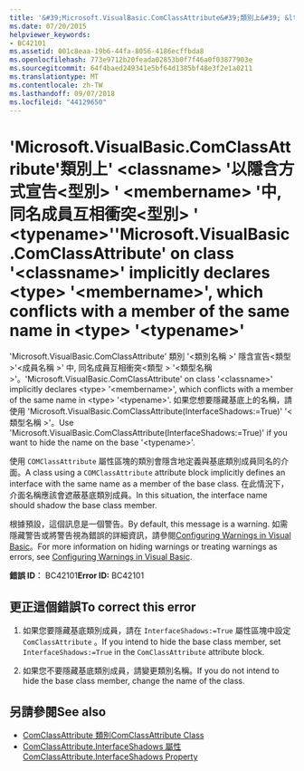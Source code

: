 ```yaml
---
title: '&#39;Microsoft.VisualBasic.ComClassAttribute&#39;類別上&#39; &lt;classname&gt; &#39;以隱含方式宣告&lt;型別&gt; &#39; &lt;membername&gt; &#39;中, 同名成員互相衝突&lt;型別&gt; &#39; &lt;typename&gt;&#39;'
ms.date: 07/20/2015
helpviewer_keywords:
- BC42101
ms.assetid: 001c8eaa-19b6-44fa-8056-4186ecffbda8
ms.openlocfilehash: 773e9712b20feada02853b0f7f46a0f03877903e
ms.sourcegitcommit: 64f4baed249341e5bf64d1385bf48e3f2e1a0211
ms.translationtype: MT
ms.contentlocale: zh-TW
ms.lasthandoff: 09/07/2018
ms.locfileid: "44129650"
---
```

# <a name="39microsoftvisualbasiccomclassattribute39-on-class-39ltclassnamegt39-implicitly-declares-lttypegt-39ltmembernamegt39-which-conflicts-with-a-member-of-the-same-name-in-lttypegt-39lttypenamegt39"></a><span data-ttu-id="41c24-102">&#39;Microsoft.VisualBasic.ComClassAttribute&#39;類別上&#39; &lt;classname&gt; &#39;以隱含方式宣告&lt;型別&gt; &#39; &lt;membername&gt; &#39;中, 同名成員互相衝突&lt;型別&gt; &#39; &lt;typename&gt;&#39;</span><span class="sxs-lookup"><span data-stu-id="41c24-102">&#39;Microsoft.VisualBasic.ComClassAttribute&#39; on class &#39;&lt;classname&gt;&#39; implicitly declares &lt;type&gt; &#39;&lt;membername&gt;&#39;, which conflicts with a member of the same name in &lt;type&gt; &#39;&lt;typename&gt;&#39;</span></span>
<span data-ttu-id="41c24-103">'Microsoft.VisualBasic.ComClassAttribute' 類別 '\<類別名稱 >' 隱含宣告\<類型 >'\<成員名稱 >' 中, 同名成員互相衝突\<類型 > '\<類型名稱 >'。</span><span class="sxs-lookup"><span data-stu-id="41c24-103">'Microsoft.VisualBasic.ComClassAttribute' on class '\<classname>' implicitly declares \<type> '\<membername>', which conflicts with a member of the same name in \<type> '\<typename>'.</span></span> <span data-ttu-id="41c24-104">如果您想要隱藏基底上的名稱，請使用 'Microsoft.VisualBasic.ComClassAttribute(InterfaceShadows:=True)' '\<類型名稱 >'。</span><span class="sxs-lookup"><span data-stu-id="41c24-104">Use 'Microsoft.VisualBasic.ComClassAttribute(InterfaceShadows:=True)' if you want to hide the name on the base '\<typename>'.</span></span>  
  
 <span data-ttu-id="41c24-105">使用 `COMClassAttribute` 屬性區塊的類別會隱含地定義與基底類別成員同名的介面。</span><span class="sxs-lookup"><span data-stu-id="41c24-105">A class using a `COMClassAttribute` attribute block implicitly defines an interface with the same name as a member of the base class.</span></span> <span data-ttu-id="41c24-106">在此情況下，介面名稱應該會遮蔽基底類別成員。</span><span class="sxs-lookup"><span data-stu-id="41c24-106">In this situation, the interface name should shadow the base class member.</span></span>  
  
 <span data-ttu-id="41c24-107">根據預設，這個訊息是一個警告。</span><span class="sxs-lookup"><span data-stu-id="41c24-107">By default, this message is a warning.</span></span> <span data-ttu-id="41c24-108">如需隱藏警告或將警告視為錯誤的詳細資訊，請參閱[Configuring Warnings in Visual Basic](/visualstudio/ide/configuring-warnings-in-visual-basic)。</span><span class="sxs-lookup"><span data-stu-id="41c24-108">For more information on hiding warnings or treating warnings as errors, see [Configuring Warnings in Visual Basic](/visualstudio/ide/configuring-warnings-in-visual-basic).</span></span>  
  
 <span data-ttu-id="41c24-109">**錯誤 ID︰** BC42101</span><span class="sxs-lookup"><span data-stu-id="41c24-109">**Error ID:** BC42101</span></span>  
  
## <a name="to-correct-this-error"></a><span data-ttu-id="41c24-110">更正這個錯誤</span><span class="sxs-lookup"><span data-stu-id="41c24-110">To correct this error</span></span>  
  
1.  <span data-ttu-id="41c24-111">如果您要隱藏基底類別成員，請在 `InterfaceShadows:=True` 屬性區塊中設定 `ComClassAttribute` 。</span><span class="sxs-lookup"><span data-stu-id="41c24-111">If you intend to hide the base class member, set `InterfaceShadows:=True` in the `ComClassAttribute` attribute block.</span></span>  
  
2.  <span data-ttu-id="41c24-112">如果您不要隱藏基底類別成員，請變更類別名稱。</span><span class="sxs-lookup"><span data-stu-id="41c24-112">If you do not intend to hide the base class member, change the name of the class.</span></span>  
  
## <a name="see-also"></a><span data-ttu-id="41c24-113">另請參閱</span><span class="sxs-lookup"><span data-stu-id="41c24-113">See also</span></span>

- [<span data-ttu-id="41c24-114">ComClassAttribute 類別</span><span class="sxs-lookup"><span data-stu-id="41c24-114">ComClassAttribute Class</span></span>](xref:Microsoft.VisualBasic.ComClassAttribute)  
- [<span data-ttu-id="41c24-115">ComClassAttribute.InterfaceShadows 屬性</span><span class="sxs-lookup"><span data-stu-id="41c24-115">ComClassAttribute.InterfaceShadows Property</span></span>](xref:Microsoft.VisualBasic.ComClassAttribute.InterfaceShadows%2A)
